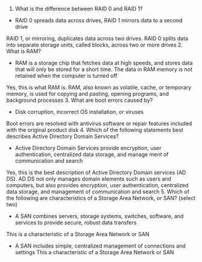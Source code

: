 1. What is the difference between RAID 0 and RAID 1?

- RAID 0 spreads data across drives, RAID 1 mirrors data to a second drive

RAID 1, or mirroring, duplicates data across two drives. RAID 0 splits data into separate storage units, called blocks, across two or more drives 2. What is RAM?

- RAM is a storage chip that fetches data at high speeds, and stores data that will only be stored for a short time. The data in RAM memory is not retained when the computer is turned off

Yes, this is what RAM is. RAM, also known as volatile, cache, or temporary memory, is used for copying and pasting, opening programs, and background processes 3. What are boot errors caused by?

- Disk corruption, incorrect OS installation, or viruses

Boot errors are resolved with antivirus software or repair features included with the original product disk 4. Which of the following statements best describes Active Directory Domain Services?

- Active Directory Domain Services provide encryption, user authentication, centralized data storage, and manage ment of communication and search

Yes, this is the best description of Active Directory Domain services (AD DS). AD DS not only manages domain elements such as users and computers, but also provides encryption, user authentication, centralized data storage, and management of communication and search 5. Which of the following are characteristics of a Storage Area Network, or SAN? (select two)

- A SAN combines servers, storage systems, switches, software, and services to provide secure, robust data transfers

This is a characteristic of a Storage Area Network or SAN

- A SAN includes simple, centralized management of connections and settings
  This a characteristic of a Storage Area Network or SAN
